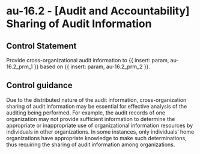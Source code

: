 # au-16.2 - \[Audit and Accountability\] Sharing of Audit Information

## Control Statement

Provide cross-organizational audit information to {{ insert: param, au-16.2_prm_1 }} based on {{ insert: param, au-16.2_prm_2 }}.

## Control guidance

Due to the distributed nature of the audit information, cross-organization sharing of audit information may be essential for effective analysis of the auditing being performed. For example, the audit records of one organization may not provide sufficient information to determine the appropriate or inappropriate use of organizational information resources by individuals in other organizations. In some instances, only individuals’ home organizations have appropriate knowledge to make such determinations, thus requiring the sharing of audit information among organizations.
